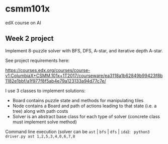 # csmm101x
edX course on AI

## Week 2 project
Implement 8-puzzle solver with BFS, DFS, A-star, and iterative depth
A-star.

See project requirements here:

https://courses.edx.org/courses/course-v1:ColumbiaX+CSMM.101x+1T2017/courseware/ea3118a1b62849b99423f8b1182e1bbf/a1f977f8f5ab4e79a123133a94d77c7e/

I use 3 classes to implement solutions:
* Board contains puzzle state and methods for manipulating tiles
* Node contains a Board and path of actions leading to that state (i.e.
a tree) along with path costs
* Solver is an abstract base class for each type of solver (concrete class
must implement solve method)

Command line execution (solver can be <code>ast</code> |
<code>bfs</code> | <code>dfs</code> | <code>ida</code>):
<code>
python3 driver.py ast 1,2,5,3,4,0,6,7,8
</code>